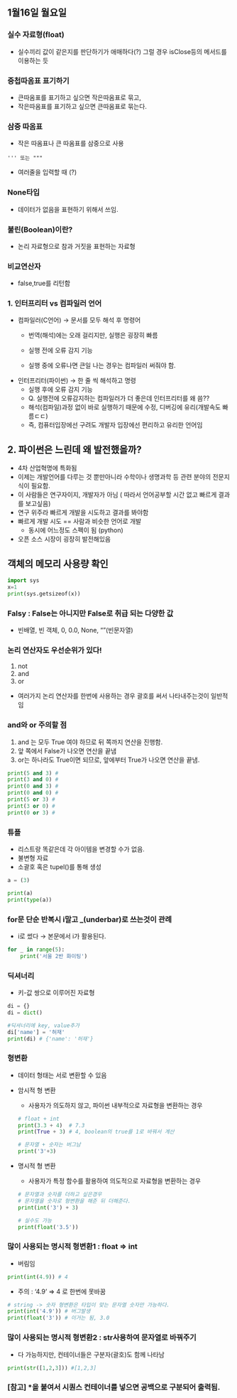 ## 1월16일 월요일

### 실수 자료형(float)
- 실수끼리 값이 같은지를 판단하기가 애매하다(?) 그럴 경우 isClose등의 메서드를 이용하는 듯

### 중첩따옴표 표기하기
- 큰따옴표를 표기하고 싶으면 작은따옴표로 묶고,
- 작은따옴표를 표기하고 싶으면 큰따옴표로 묶는다.

### 삼중 따옴표
- 작은 따옴표나 큰 따옴표를 삼중으로 사용
```
''' 또는 """
```
- 여러줄을 입력할 때 (?)

### None타입
- 데이터가 없음을 표현하기 위해서 쓰임.

### 불린(Boolean)이란?
- 논리 자료형으로 참과 거짓을 표현하는 자료형

### 비교연산자
- false,true를 리턴함




### 1. 인터프리터 vs 컴파일러 언어

- 컴파일러(C언어) → 문서를 모두 해석 후 명령어
    - 번역(해석)에는 오래 걸리지만, 실행은 굉장히 빠름
    
    - 실행 전에 오류 감지 기능
    - 실행 중에 오류나면 큰일 나는 경우는 컴파일러 써줘야 함.
- 인터프리터(파이썬) → 한 줄 씩 해석하고 명령
    - 실행 후에 오류 감지 기능
    - Q. 실행전에 오류감지하는 컴파일러가 더 좋은데 인터프리터를 왜 씀??
    - 해석(컴파일)과정 없이 바로 실행하기 때문에 수정, 디버깅에 유리(개발속도 빠름ㄷㄷ)
    - 즉, 컴퓨터입장에선 구려도 개발자 입장에선 편리하고 유리한 언어임

## 2. 파이썬은 느린데 왜 발전했을까?

- 4차 산업혁명에 특화됨
- 이제는 개발언어를 다루는 것 뿐만아니라 수학이나 생명과학 등 관련 분야의 전문지식이 필요함.
- 이 사람들은 연구자이지, 개발자가 아님 ( 따라서 언어공부할 시간 없고 빠르게 결과를 보고싶음)
- 연구 위주라 빠르게 개발을 시도하고 결과를 봐야함
- 빠르게 개발 시도 == 사람과 비슷한 언어로 개발
    - 동시에 어느정도 스펙이 됨 (python)
- 오픈 소스 시장이 굉장히 발전해있음

## 객체의 메모리 사용량 확인

```python
import sys
x=1
print(sys.getsizeof(x))
```

### Falsy : False는 아니지만 False로 취급 되는 다양한 값

- 빈배열, 빈 객체, 0, 0.0, None, “”(빈문자열)

### 논리 연산자도 우선순위가 있다!

1. not
2. and
3. or
- 여러가지 논리 연산자를 한번에 사용하는 경우 괄호를 써서 나타내주는것이 일반적임

### and와 or 주의할 점

1. and 는 모두 True 여야 하므로 뒤 쪽까지 연산을 진행함.
2. 앞 쪽에서 False가 나오면 연산을 끝냄
3. or는 하나라도 True이면 되므로, 앞에부터 True가 나오면 연산을 끝냄.

```python
print(5 and 3) #
print(3 and 0) #
print(0 and 3) #
print(0 and 0) #
print(5 or 3) #
print(3 or 0) #
print(0 or 3) #
```

### 튜플

- 리스트랑 똑같은데 각 아이템을 변경할 수가 없음.
- 불변형 자료
- 소괄호 혹은 tupel()를 통해 생성

```python
a = (3)

print(a)
print(type(a))

```

### for문 단순 반복시 i말고 _(underbar)로 쓰는것이 관례

- i로 썼다 → 본문에서 i가 활용된다.

```python
for _ in range(5):
	print('서울 2반 화이팅')
```

### 딕셔너리

- 키-값 쌍으로 이루어진 자료형

```python
di = {}
di = dict()

#딕셔너리에 key, value추가
di['name'] = '허재'
print(di) # {'name': '허재'}
```

### 형변환

- 데이터 형태는 서로 변환할 수 있음
- 암시적 형 변환
    - 사용자가 의도하지 않고, 파이썬 내부적으로 자료형을 변환하는 경우
    
    ```python
    # float + int
    print(3.3 + 4)  # 7.3
    print(True + 3) # 4, boolean의 true를 1로 바꿔서 계산
    
    # 문자열 + 숫자는 버그남
    print('3'+3) 
    ```
    
- 명시적 형 변환
    - 사용자가 특정 함수를 활용하여 의도적으로 자료형을 변환하는 경우
    
    ```python
    # 문자열과 숫자를 더하고 싶은경우
    # 문자열을 숫자로 형변환을 해준 뒤 더해준다.
    print(int('3') + 3)
    
    # 실수도 가능
    print(float('3.5')) 
    ```
    

### 많이 사용되는 명시적 형변환1 : float ⇒ int

- 버림임

```python
print(int(4.9)) # 4 
```

- 주의 : ‘4.9’ ⇒ 4 로 한번에 못바꿈

```python
# string -> 숫자 형변환은 타입이 맞는 문자열 숫자만 가능하다.
print(int('4.9')) # 버그발생
print(float('3')) # 이거는 됨, 3.0
```

### 많이 사용되는 명시적 형변환2 : str사용하여 문자열로 바꿔주기

- 다 가능하지만, 컨테이너들은 구분자(괄호)도 함께 나타남

```python
print(str([1,2,3])) #[1,2,3]
```

### [참고] *을 붙여서 시퀀스 컨테이너를 넣으면 공백으로 구분되어 출력됨.